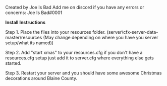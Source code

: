 Created by Joe Is Bad
Add me on discord if you have any errors or concerns: Joe Is Bad#0001

**Install Instructions** 

Step 1. Place the files into your resources folder. (server\cfx-server-data-master\resources (May change depending on where you have you server setup/what its named))

Step 2. Add "start xmas" to your resources.cfg if you don't have a resources.cfg setup just add it to server.cfg where everything else gets started.

Step 3. Restart your server and you should have some awesome Christmas decorations around Blaine County.
